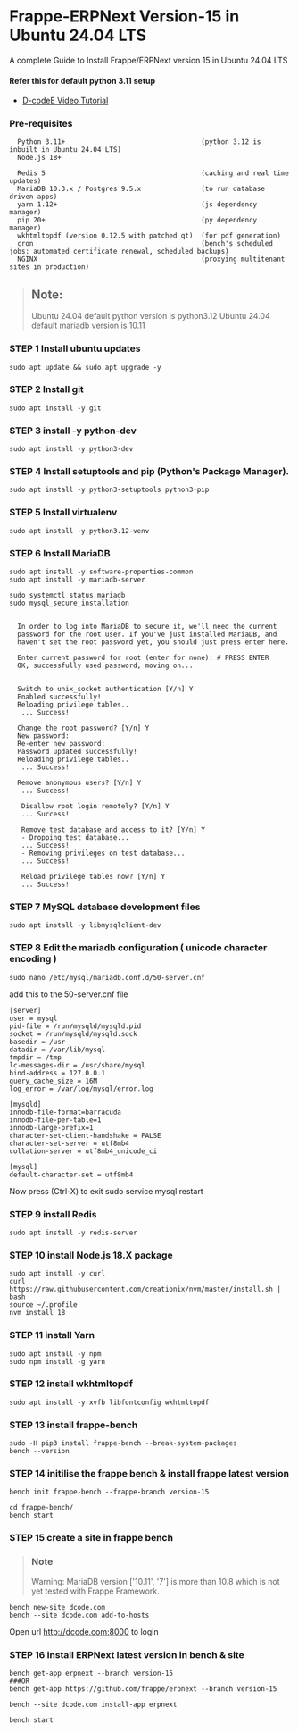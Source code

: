 # Frappe-ERPNext Version-15 in Ubuntu 24.04 LTS
A complete Guide to Install Frappe/ERPNext version 15  in Ubuntu 24.04 LTS


#### Refer this for default python 3.11 setup

- [D-codeE Video Tutorial](https://youtu.be/zU41gq7nji4)

### Pre-requisites 

      Python 3.11+                                  (python 3.12 is inbuilt in Ubuntu 24.04 LTS)
      Node.js 18+
      
      Redis 5                                       (caching and real time updates)
      MariaDB 10.3.x / Postgres 9.5.x               (to run database driven apps)
      yarn 1.12+                                    (js dependency manager)
      pip 20+                                       (py dependency manager)
      wkhtmltopdf (version 0.12.5 with patched qt)  (for pdf generation)
      cron                                          (bench's scheduled jobs: automated certificate renewal, scheduled backups)
      NGINX                                         (proxying multitenant sites in production)


> ## Note:
> Ubuntu 24.04 default python version is python3.12
> Ubuntu 24.04 default mariadb version is 10.11

### STEP 1 Install ubuntu updates
    sudo apt update && sudo apt upgrade -y

### STEP 2 Install git
    sudo apt install -y git

### STEP 3 install -y python-dev 
    sudo apt install -y python3-dev

### STEP 4 Install setuptools and pip (Python's Package Manager).
    sudo apt install -y python3-setuptools python3-pip

### STEP 5 Install virtualenv
    sudo apt install -y python3.12-venv
    
### STEP 6 Install MariaDB
    sudo apt install -y software-properties-common
    sudo apt install -y mariadb-server
    
    sudo systemctl status mariadb
    sudo mysql_secure_installation
    
    
      In order to log into MariaDB to secure it, we'll need the current
      password for the root user. If you've just installed MariaDB, and
      haven't set the root password yet, you should just press enter here.

      Enter current password for root (enter for none): # PRESS ENTER
      OK, successfully used password, moving on...
      
      
      Switch to unix_socket authentication [Y/n] Y
      Enabled successfully!
      Reloading privilege tables..
       ... Success!
 
      Change the root password? [Y/n] Y
      New password: 
      Re-enter new password: 
      Password updated successfully!
      Reloading privilege tables..
       ... Success!

      Remove anonymous users? [Y/n] Y
       ... Success!
 
       Disallow root login remotely? [Y/n] Y
       ... Success!

       Remove test database and access to it? [Y/n] Y
       - Dropping test database...
       ... Success!
       - Removing privileges on test database...
       ... Success!
 
       Reload privilege tables now? [Y/n] Y
       ... Success!

    
### STEP 7  MySQL database development files
    sudo apt install -y libmysqlclient-dev

### STEP 8 Edit the mariadb configuration ( unicode character encoding )
    sudo nano /etc/mysql/mariadb.conf.d/50-server.cnf

add this to the 50-server.cnf file

    [server]
    user = mysql
    pid-file = /run/mysqld/mysqld.pid
    socket = /run/mysqld/mysqld.sock
    basedir = /usr
    datadir = /var/lib/mysql
    tmpdir = /tmp
    lc-messages-dir = /usr/share/mysql
    bind-address = 127.0.0.1
    query_cache_size = 16M
    log_error = /var/log/mysql/error.log
    
    [mysqld]
    innodb-file-format=barracuda
    innodb-file-per-table=1
    innodb-large-prefix=1
    character-set-client-handshake = FALSE
    character-set-server = utf8mb4
    collation-server = utf8mb4_unicode_ci      
     
    [mysql]
    default-character-set = utf8mb4

Now press (Ctrl-X) to exit
    sudo service mysql restart

### STEP 9 install Redis
    sudo apt install -y redis-server

### STEP 10 install Node.js 18.X package
    sudo apt install -y curl 
    curl https://raw.githubusercontent.com/creationix/nvm/master/install.sh | bash
    source ~/.profile
    nvm install 18

### STEP 11  install Yarn
    sudo apt install -y npm
    sudo npm install -g yarn

### STEP 12 install wkhtmltopdf
    sudo apt install -y xvfb libfontconfig wkhtmltopdf
    
### STEP 13 install frappe-bench
    sudo -H pip3 install frappe-bench --break-system-packages
    bench --version
    
### STEP 14 initilise the frappe bench & install frappe latest version 
    bench init frappe-bench --frappe-branch version-15
    
    cd frappe-bench/
    bench start
    
### STEP 15 create a site in frappe bench 

>### Note 
>Warning: MariaDB version ['10.11', '7'] is more than 10.8 which is not yet tested with Frappe Framework.
    
    bench new-site dcode.com
    bench --site dcode.com add-to-hosts

Open url http://dcode.com:8000 to login 


### STEP 16 install ERPNext latest version in bench & site

    
    bench get-app erpnext --branch version-15
    ###OR
    bench get-app https://github.com/frappe/erpnext --branch version-15

    bench --site dcode.com install-app erpnext
    
    bench start
    
    


    
